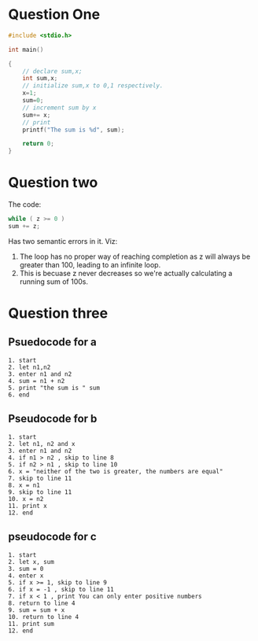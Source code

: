 # Question One

```c
#include <stdio.h>

int main()

{
    // declare sum,x;
    int sum,x;
    // initialize sum,x to 0,1 respectively.
    x=1;
    sum=0;
    // increment sum by x
    sum+= x;
    // print
    printf("The sum is %d", sum);

    return 0;
}
```

# Question two

The code:

```c
while ( z >= 0 )
sum += z;
```

Has two semantic errors in it. Viz:

1. The loop has no proper way of reaching completion as z will always be greater than 100, leading to an infinite loop.
2. This is becuase z never decreases so we're actually calculating a running sum of 100s.

# Question three

## Psuedocode for a

```
1. start
2. let n1,n2
3. enter n1 and n2
4. sum = n1 + n2
5. print "the sum is " sum
6. end
```

## Pseudocode for b

<!-- pseudocode isn't strongly typed, hehe -->

```
1. start
2. let n1, n2 and x
3. enter n1 and n2
4. if n1 > n2 , skip to line 8
5. if n2 > n1 , skip to line 10
6. x = "neither of the two is greater, the numbers are equal"
7. skip to line 11
8. x = n1
9. skip to line 11
10. x = n2
11. print x
12. end
```

## pseudocode for c

```
1. start
2. let x, sum
3. sum = 0
4. enter x
5. if x >= 1, skip to line 9
6. if x = -1 , skip to line 11
7. if x < 1 , print You can only enter positive numbers
8. return to line 4
9. sum = sum + x
10. return to line 4
11. print sum
12. end
```

